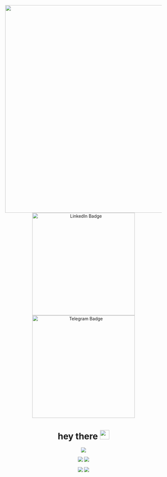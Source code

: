 <div id="header" align="center">
   <img src="https://media.giphy.com/media/L8K62iTDkzGX6/giphy.gif"  width="668"/>
<div id="badges" align="center">
  <a href="your-linkedin-URL">
    <img src="https://img.shields.io/badge/LinkedIn-blue?style=for-the-badge&logo=linkedin&logoColor=white" alt="LinkedIn Badge" width="330"/>
  </a>
   <a href="your-twitter-URL">
    <img src="https://img.shields.io/badge/Telegram-blue?style=for-the-badge&logo=telegram&logoColor=white" alt="Telegram Badge" width="330"/>
  </a>
</div>
<h1 align="center">
  hey there
  <img src="https://media2.giphy.com/media/v1.Y2lkPTc5MGI3NjEx…9naWZfYnlfaWQmY3Q9cw/hvRJCLFzcasrR4ia7z/giphy.gif" width="30px"/>
</h1>
<div align="center">
 
![](https://github-profile-summary-cards.vercel.app/api/cards/profile-details?username=MarusovAlexei&theme=solarized_dark)

![](https://github-profile-summary-cards.vercel.app/api/cards/most-commit-language?username=MarusovAlexei&theme=solarized_dark)
![](https://github-profile-summary-cards.vercel.app/api/cards/repos-per-language?username=MarusovAlexei&theme=solarized_dark)

![](https://github-profile-summary-cards.vercel.app/api/cards/stats?username=MarusovAlexei&theme=solarized_dark)
![](https://github-profile-summary-cards.vercel.app/api/cards/productive-time?username=MarusovAlexei&theme=solarized_dark)
</div>
